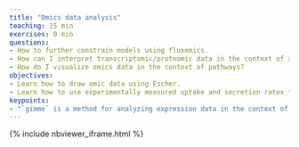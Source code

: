 ```yaml
---
title: "Omics data analysis"
teaching: 15 min
exercises: 0 min
questions:
- How to further constrain models using fluxomics.
- How can I interpret transcriptomic/proteomic data in the context of a metabolic model?
- How do I visualize omics data in the context of pathways?
objectives:
- Learn how to draw omic data using Escher.
- Learn how to use experimentally measured uptake and secretion rates to constrain models.
keypoints:
- "`gimme` is a method for analyzing expression data in the context of models."
---
```


{% include nbviewer_iframe.html %}
